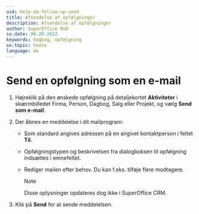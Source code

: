 ```yaml
---
uid: help-da-follow-up-send
title: Afsendelse af opfølgninger
description: Afsendelse af opfølgninger
author: SuperOffice RnD
so.date: 06.29.2022
keywords: dagbog, opfølgning
so.topic: howto
language: da
---
```


# Send en opfølgning som en e-mail

1. Højreklik på den ønskede opfølgning på detaljekortet **Aktiviteter** i skærmbilledet Firma, Person, Dagbog, Salg eller Projekt, og vælg **Send som e-mail**.

2. Der åbnes en meddelelse i dit mailprogram:

    * Som standard angives adressen på en angivet kontaktperson i feltet **Til**.

    * Opfølgningstypen og beskrivelsen fra dialogboksen til opfølgning indsættes i emnefeltet.

    * Rediger mailen efter behov. Du kan f.eks. tilføje flere modtagere.

        > [!NOTE]
        > Disse oplysninger opdateres dog ikke i SuperOffice CRM.

3. Klik på **Send** for at sende meddelelsen.
